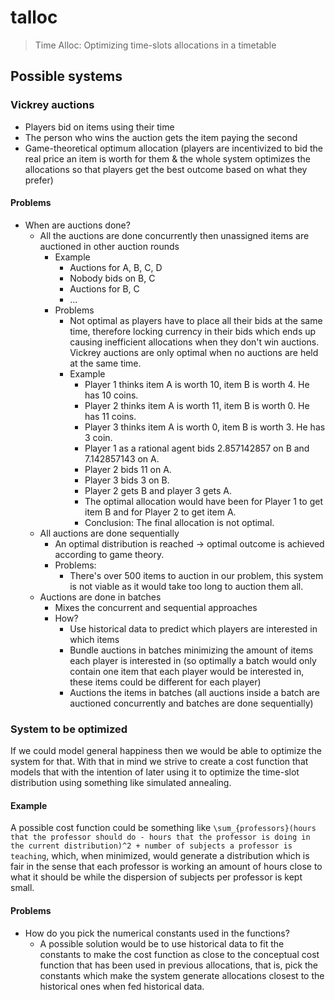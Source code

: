 # talloc
> Time Alloc: Optimizing time-slots allocations in a timetable

## Possible systems
### Vickrey auctions
- Players bid on items using their time
- The person who wins the auction gets the item paying the second  
- Game-theoretical optimum allocation (players are incentivized to bid the real price an item is worth for them & the whole system optimizes the allocations so that players get the best outcome based on what they prefer)
#### Problems
- When are auctions done?
  - All the auctions are done concurrently then unassigned items are auctioned in other auction rounds
    - Example
      - Auctions for A, B, C, D
      - Nobody bids on B, C
      - Auctions for B, C
      - ...
    - Problems
      - Not optimal as players have to place all their bids at the same time, therefore locking currency in their bids which ends up causing inefficient allocations when they don't win auctions. Vickrey auctions are only optimal when no auctions are held at the same time.
      - Example
        - Player 1 thinks item A is worth 10, item B is worth 4. He has 10 coins.
        - Player 2 thinks item A is worth 11, item B is worth 0. He has 11 coins.
        - Player 3 thinks item A is worth 0, item B is worth 3. He has 3 coin.
        - Player 1 as a rational agent bids 2.857142857 on B and 7.142857143 on A.
        - Player 2 bids 11 on A.
        - Player 3 bids 3 on B.
        - Player 2 gets B and player 3 gets A.
        - The optimal allocation would have been for Player 1 to get item B and for Player 2 to get item A.
        - Conclusion: The final allocation is not optimal.
  - All auctions are done sequentially
    - An optimal distribution is reached -> optimal outcome is achieved according to game theory.
    - Problems:
      - There's over 500 items to auction in our problem, this system is not viable as it would take too long to auction them all.
  - Auctions are done in batches
    - Mixes the concurrent and sequential approaches
    - How?
      - Use historical data to predict which players are interested in which items
      - Bundle auctions in batches minimizing the amount of items each player is interested in (so optimally a batch would only contain one item that each player would be interested in, these items could be different for each player)
      - Auctions the items in batches (all auctions inside a batch are auctioned concurrently and batches are done sequentially)

### System to be optimized
If we could model general happiness then we would be able to optimize the system for that. With that in mind we strive to create a cost function that models that with the intention of later using it to optimize the time-slot distribution using something like simulated annealing.
#### Example
A possible cost function could be something like `\sum_{professors}(hours that the professor should do - hours that the professor is doing in the current distribution)^2 + number of subjects a professor is teaching`, which, when minimized, would generate a distribution which is fair in the sense that each professor is working an amount of hours close to what it should be while the dispersion of subjects per professor is kept small.
#### Problems
- How do you pick the numerical constants used in the functions?
  - A possible solution would be to use historical data to fit the constants to make the cost function as close to the conceptual cost function that has been used in previous allocations, that is, pick the constants which make the system generate allocations closest to the historical ones when fed historical data.
